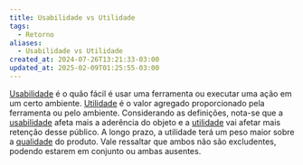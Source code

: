 ```yaml
---
title: Usabilidade vs Utilidade
tags:
  - Retorno
aliases:
  - Usabilidade vs Utilidade
created_at: 2024-07-26T13:21:33-03:00
updated_at: 2025-02-09T01:25:55-03:00
---
```


[Usabilidade](content/atomos/2024/07/10/Usabilidade.md) é o quão fácil é usar uma ferramenta ou executar uma ação em um certo ambiente. [Utilidade](content/atomos/2024/07/26/Utilidade.md) é o valor agregado proporcionado pela ferramenta ou pelo ambiente. Considerando as definições, nota-se que a [usabilidade](content/atomos/2024/07/10/Usabilidade.md) afeta mais a aderência do objeto e a [utilidade](content/atomos/2024/07/26/Utilidade.md) vai afetar mais retenção desse público. A longo prazo, a utilidade terá um peso maior sobre a [qualidade](content/atomos/2024/07/10/Qualidade.md) do produto. Vale ressaltar que ambos não são excludentes, podendo estarem em conjunto ou ambas ausentes.